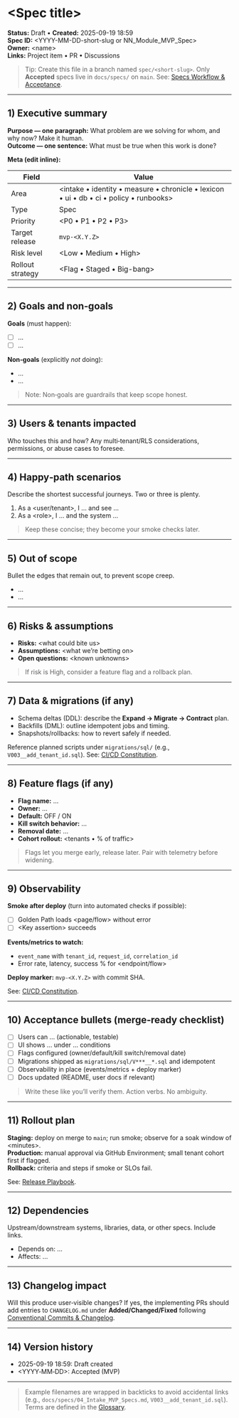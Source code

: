 # &lt;Spec title&gt;

**Status:** Draft • **Created:** 2025-09-19 18:59  
**Spec ID:** &lt;YYYY-MM-DD-short-slug or NN_Module_MVP_Spec&gt;  
**Owner:** &lt;name&gt;  
**Links:** Project item • PR • Discussions

> Tip: Create this file in a branch named `spec/<short-slug>`. Only **Accepted** specs live in `docs/specs/` on `main`. See: [Specs Workflow & Acceptance](../policy/specs_workflow.md).

---

## 1) Executive summary

**Purpose — one paragraph:** What problem are we solving for whom, and why now? Make it human.  
**Outcome — one sentence:** What must be true when this work is done?

**Meta (edit inline):**

| Field | Value |
|---|---|
| Area | &lt;intake • identity • measure • chronicle • lexicon • ui • db • ci • policy • runbooks&gt; |
| Type | Spec |
| Priority | &lt;P0 • P1 • P2 • P3&gt; |
| Target release | `mvp-<X.Y.Z>` |
| Risk level | &lt;Low • Medium • High&gt; |
| Rollout strategy | &lt;Flag • Staged • Big-bang&gt; |

---

## 2) Goals and non‑goals

**Goals** (must happen):  
- [ ] …  
- [ ] …  

**Non‑goals** (explicitly *not* doing):  
- …  
- …  

> Note: Non‑goals are guardrails that keep scope honest.

---

## 3) Users & tenants impacted

Who touches this and how? Any multi‑tenant/RLS considerations, permissions, or abuse cases to foresee.

---

## 4) Happy‑path scenarios

Describe the shortest successful journeys. Two or three is plenty.

1. As a &lt;user/tenant&gt;, I … and see …  
2. As a &lt;role&gt;, I … and the system …

> Keep these concise; they become your smoke checks later.

---

## 5) Out of scope

Bullet the edges that remain out, to prevent scope creep.

- …  
- …

---

## 6) Risks & assumptions

- **Risks:** &lt;what could bite us&gt;  
- **Assumptions:** &lt;what we’re betting on&gt;  
- **Open questions:** &lt;known unknowns&gt;

> If risk is High, consider a feature flag and a rollback plan.

---

## 7) Data & migrations (if any)

- Schema deltas (DDL): describe the **Expand → Migrate → Contract** plan.  
- Backfills (DML): outline idempotent jobs and timing.  
- Snapshots/rollbacks: how to revert safely if needed.

Reference planned scripts under `migrations/sql/` (e.g., `V003__add_tenant_id.sql`). See: [CI/CD Constitution](../policy/ci_cd_constitution.md).

---

## 8) Feature flags (if any)

- **Flag name:** …  
- **Owner:** …  
- **Default:** OFF / ON  
- **Kill switch behavior:** …  
- **Removal date:** …  
- **Cohort rollout:** &lt;tenants • % of traffic&gt;

> Flags let you merge early, release later. Pair with telemetry before widening.

---

## 9) Observability

**Smoke after deploy** (turn into automated checks if possible):  
- [ ] Golden Path loads &lt;page/flow&gt; without error  
- [ ] &lt;Key assertion&gt; succeeds

**Events/metrics to watch:**  
- `event_name` with `tenant_id`, `request_id`, `correlation_id`  
- Error rate, latency, success % for &lt;endpoint/flow&gt;

**Deploy marker:** `mvp-<X.Y.Z>` with commit SHA.

See: [CI/CD Constitution](../policy/ci_cd_constitution.md).

---

## 10) Acceptance bullets (merge‑ready checklist)

- [ ] Users can … (actionable, testable)  
- [ ] UI shows … under … conditions  
- [ ] Flags configured (owner/default/kill switch/removal date)  
- [ ] Migrations shipped as `migrations/sql/V***__*.sql` and idempotent  
- [ ] Observability in place (events/metrics + deploy marker)  
- [ ] Docs updated (README, user docs if relevant)

> Write these like you’ll verify them. Action verbs. No ambiguity.

---

## 11) Rollout plan

**Staging:** deploy on merge to `main`; run smoke; observe for a soak window of &lt;minutes&gt;.  
**Production:** manual approval via GitHub Environment; small tenant cohort first if flagged.  
**Rollback:** criteria and steps if smoke or SLOs fail.

See: [Release Playbook](../runbooks/release_playbook.md).

---

## 12) Dependencies

Upstream/downstream systems, libraries, data, or other specs. Include links.

- Depends on: …  
- Affects: …

---

## 13) Changelog impact

Will this produce user‑visible changes? If yes, the implementing PRs should add entries to `CHANGELOG.md` under **Added/Changed/Fixed** following [Conventional Commits & Changelog](../policy/commits_and_changelog.md).

---

## 14) Version history

- 2025-09-19 18:59: Draft created  
- &lt;YYYY‑MM‑DD&gt;: Accepted (MVP)

---

> Example filenames are wrapped in backticks to avoid accidental links (e.g., `docs/specs/04_Intake_MVP_Specs.md`, `V003__add_tenant_id.sql`).  
> Terms are defined in the [Glossary](../reference/glossary.md).
